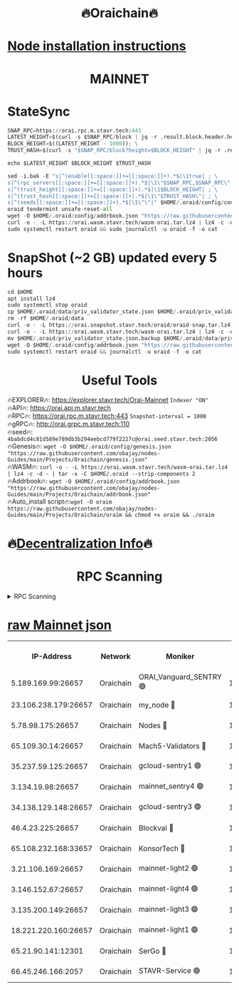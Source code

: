<h1 align="center"> 🔥Oraichain🔥</h1>

[Node installation instructions](https://github.com/obajay/nodes-Guides/tree/main/Projects/Oraichain)
=
<h1 align="center"> MAINNET</h1>

# StateSync
```python
SNAP_RPC=https://orai.rpc.m.stavr.tech:443
LATEST_HEIGHT=$(curl -s $SNAP_RPC/block | jq -r .result.block.header.height); \
BLOCK_HEIGHT=$((LATEST_HEIGHT - 1000)); \
TRUST_HASH=$(curl -s "$SNAP_RPC/block?height=$BLOCK_HEIGHT" | jq -r .result.block_id.hash)

echo $LATEST_HEIGHT $BLOCK_HEIGHT $TRUST_HASH

sed -i.bak -E "s|^(enable[[:space:]]+=[[:space:]]+).*$|\1true| ; \
s|^(rpc_servers[[:space:]]+=[[:space:]]+).*$|\1\"$SNAP_RPC,$SNAP_RPC\"| ; \
s|^(trust_height[[:space:]]+=[[:space:]]+).*$|\1$BLOCK_HEIGHT| ; \
s|^(trust_hash[[:space:]]+=[[:space:]]+).*$|\1\"$TRUST_HASH\"| ; \
s|^(seeds[[:space:]]+=[[:space:]]+).*$|\1\"\"|" $HOME/.oraid/config/config.toml
oraid tendermint unsafe-reset-all
wget -O $HOME/.oraid/config/addrbook.json "https://raw.githubusercontent.com/obajay/nodes-Guides/main/Projects/Oraichain/addrbook.json"
curl -o - -L https://orai.wasm.stavr.tech/wasm-orai.tar.lz4 | lz4 -c -d - | tar -x -C $HOME/.oraid --strip-components 2
sudo systemctl restart oraid && sudo journalctl -u oraid -f -o cat
```
# SnapShot (~2 GB) updated every 5 hours
```python
cd $HOME
apt install lz4
sudo systemctl stop oraid
cp $HOME/.oraid/data/priv_validator_state.json $HOME/.oraid/priv_validator_state.json.backup
rm -rf $HOME/.oraid/data
curl -o - -L https://orai.snapshot.stavr.tech/oraid/oraid-snap.tar.lz4 | lz4 -c -d - | tar -x -C $HOME/.oraid --strip-components 2
curl -o - -L https://orai.wasm.stavr.tech/wasm-orai.tar.lz4 | lz4 -c -d - | tar -x -C $HOME/.oraid --strip-components 2
mv $HOME/.oraid/priv_validator_state.json.backup $HOME/.oraid/data/priv_validator_state.json
wget -O $HOME/.oraid/config/addrbook.json "https://raw.githubusercontent.com/obajay/nodes-Guides/main/Projects/Oraichain/addrbook.json"
sudo systemctl restart oraid && journalctl -u oraid -f -o cat
```

 <h1 align="center"> Useful Tools</h1>

🔥EXPLORER🔥:     https://explorer.stavr.tech/Orai-Mainnet        `Indexer "ON"` \
🔥API🔥:          https://orai.api.m.stavr.tech \
🔥RPC🔥:          https://orai.rpc.m.stavr.tech:443              `Snapshot-interval = 1000` \
🔥gRPC🔥:         http://orai.grpc.m.stavr.tech:110 \
🔥seed🔥:      `4babdcd4c81d589e789db3b294eebcd779f2227c@orai.seed.stavr.tech:2056` \
🔥Genesis🔥:   `wget -O $HOME/.oraid/config/genesis.json "https://raw.githubusercontent.com/obajay/nodes-Guides/main/Projects/Oraichain/genesis.json"` \
🔥WASM🔥:      `curl -o - -L https://orai.wasm.stavr.tech/wasm-orai.tar.lz4 | lz4 -c -d - | tar -x -C $HOME/.oraid --strip-components 2` \
🔥Addrbook🔥:  `wget -O $HOME/.oraid/config/addrbook.json "https://raw.githubusercontent.com/obajay/nodes-Guides/main/Projects/Oraichain/addrbook.json"` \
🔥Auto_install script🔥:`wget -O oraim https://raw.githubusercontent.com/obajay/nodes-Guides/main/Projects/Oraichain/oraim && chmod +x oraim && ./oraim`

🔥[Decentralization Info](https://github.com/obajay/StateSync-snapshots/tree/main/Projects/Oraichain/Decentralization)🔥
=
<h1 align="center"> RPC Scanning</h1>

<details>
<summary>RPC Scanning</summary>

<h2 align="center"> We scan nodes in real time every 4 hours. And we provide the final result of RPC endpoints.
We cannot influence the operation of these nodes in any way. </h2>


```python
If Voting Power is higher than 0 --> then the Node is a validator of the network and may be subject to attack and be a potential threat to the chain.
```
```python
We marked such validators with a red symbol
```

</details>

[raw Mainnet json](https://rpc-check.oraim.stavr.tech/oraim/rpc-oraim-result.json)
=


<table><tr><th>IP-Address</th><th>Network</th><th>Moniker</th><th>Latest Block Height</th><th>Earliest Block Height</th><th>Catching Up</th><th>Tx Index</th><th>Voting Power</th><th>Scan Time</th></tr><tr><td>5.189.169.99:26657</td><td>Oraichain</td><td>ORAI_Vanguard_SENTRY 🟢</td><td>15850424</td><td>0</td><td>False</td><td>on</td><td>0</td><td>2024-02-20T02:05:05.904849045UTC</td></tr><tr><td>23.106.238.179:26657</td><td>Oraichain</td><td>my_node 🔴</td><td>15850427</td><td>0</td><td>False</td><td>on</td><td>307751</td><td>2024-02-20T02:05:22.633566455UTC</td></tr><tr><td>5.78.98.175:26657</td><td>Oraichain</td><td>Nodes 🔴</td><td>15850428</td><td>0</td><td>False</td><td>off</td><td>166276</td><td>2024-02-20T02:05:32.080896495UTC</td></tr><tr><td>65.109.30.14:26657</td><td>Oraichain</td><td>Mach5-Validators 🔴</td><td>15850432</td><td>0</td><td>False</td><td>off</td><td>644</td><td>2024-02-20T02:05:54.204798460UTC</td></tr><tr><td>35.237.59.125:26657</td><td>Oraichain</td><td>gcloud-sentry1 🟢</td><td>15850423</td><td>1</td><td>False</td><td>on</td><td>0</td><td>2024-02-20T02:05:01.425007535UTC</td></tr><tr><td>3.134.19.98:26657</td><td>Oraichain</td><td>mainnet_sentry4 🟢</td><td>15850428</td><td>1</td><td>False</td><td>on</td><td>0</td><td>2024-02-20T02:05:28.384133177UTC</td></tr><tr><td>34.138.129.148:26657</td><td>Oraichain</td><td>gcloud-sentry3 🟢</td><td>15850430</td><td>1</td><td>False</td><td>on</td><td>0</td><td>2024-02-20T02:05:44.378507441UTC</td></tr><tr><td>46.4.23.225:26657</td><td>Oraichain</td><td>Blockval 🔴</td><td>15850433</td><td>10774049</td><td>False</td><td>off</td><td>289042</td><td>2024-02-20T02:05:58.538202428UTC</td></tr><tr><td>65.108.232.168:33657</td><td>Oraichain</td><td>KonsorTech 🔴</td><td>15850423</td><td>14344801</td><td>False</td><td>off</td><td>50569</td><td>2024-02-20T02:05:00.710772424UTC</td></tr><tr><td>3.21.106.169:26657</td><td>Oraichain</td><td>mainnet-light2 🟢</td><td>15850427</td><td>15275144</td><td>False</td><td>on</td><td>0</td><td>2024-02-20T02:05:25.331391723UTC</td></tr><tr><td>3.146.152.67:26657</td><td>Oraichain</td><td>mainnet-light4 🟢</td><td>15850428</td><td>15275144</td><td>False</td><td>on</td><td>0</td><td>2024-02-20T02:05:31.147275389UTC</td></tr><tr><td>3.135.200.149:26657</td><td>Oraichain</td><td>mainnet-light3 🟢</td><td>15850429</td><td>15275144</td><td>False</td><td>on</td><td>0</td><td>2024-02-20T02:05:34.888102844UTC</td></tr><tr><td>18.221.220.160:26657</td><td>Oraichain</td><td>mainnet-light1 🟢</td><td>15850430</td><td>15643601</td><td>False</td><td>on</td><td>0</td><td>2024-02-20T02:05:41.669479641UTC</td></tr><tr><td>65.21.90.141:12301</td><td>Oraichain</td><td>SerGo 🔴</td><td>15850431</td><td>15750431</td><td>False</td><td>off</td><td>1</td><td>2024-02-20T02:05:46.764645599UTC</td></tr><tr><td>66.45.246.166:2057</td><td>Oraichain</td><td>STAVR-Service 🟢</td><td>15850431</td><td>15849601</td><td>False</td><td>on</td><td>0</td><td>2024-02-20T02:05:49.504449091UTC</td></tr></table>
